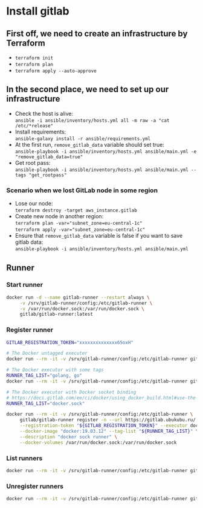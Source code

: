 # Install gitlab

## First off, we need to create an infrastructure by Terraform

- `terraform init`
- `terraform plan`
- `terraform apply --auto-approve`

## In the second place, we need to set up our infrastructure

- Check the host is alive:  
  `ansible -i ansible/inventory/hosts.yml all -m raw -a "cat /etc/*release"`
- Install requirements:  
  `ansible-galaxy install -r ansible/requirements.yml`
- At the first run, `remove_gitlab_data` variable should set true:  
  `ansible-playbook -i ansible/inventory/hosts.yml ansible/main.yml -e "remove_gitlab_data=true"`
- Get root pass:  
  `ansible-playbook -i ansible/inventory/hosts.yml ansible/main.yml --tags "get_rootpass"`

### Scenario when we lost GitLab node in some region

- Lose our node:  
  `terraform destroy -target aws_instance.gitlab`
- Create new node in another region:  
  `terraform plan -var="subnet_zone=eu-central-1c"`  
  `terraform apply -var="subnet_zone=eu-central-1c"`
- Ensure that `remove_gitlab_data` variable is false if you want to save gitlab data:  
  `ansible-playbook -i ansible/inventory/hosts.yml ansible/main.yml`

## Runner

### Start runner
```bash
docker run -d --name gitlab-runner --restart always \
     -v /srv/gitlab-runner/config:/etc/gitlab-runner \
     -v /var/run/docker.sock:/var/run/docker.sock \
     gitlab/gitlab-runner:latest
```

### Register runner
```bash
GITLAB_REGISTRATION_TOKEN="xxxxxxxxxxxxxx65oxH"

# The Docker untagged executer
docker run --rm -it -v /srv/gitlab-runner/config:/etc/gitlab-runner gitlab/gitlab-runner register -n --url https://gitlab.ubukubu.ru/ --registration-token "${GITLAB_REGISTRATION_TOKEN}" --executor docker --description "aws runner" --docker-image ubuntu:latest --run-untagged

# The Docker executor with some tags
RUNNER_TAG_LIST="golang, go"
docker run --rm -it -v /srv/gitlab-runner/config:/etc/gitlab-runner gitlab/gitlab-runner register -n --url https://gitlab.ubukubu.ru/ --registration-token "${GITLAB_REGISTRATION_TOKEN}" --executor docker --description "hetzner runner" --tag-list "${RUNNER_TAG_LIST}" --docker-image ubuntu:latest

# The Docker executor with Docker socket binding
# https://docs.gitlab.com/ee/ci/docker/using_docker_build.html#use-the-docker-executor-with-docker-socket-binding
RUNNER_TAG_LIST="docker.sock"

docker run --rm -it -v /srv/gitlab-runner/config:/etc/gitlab-runner \
     gitlab/gitlab-runner register -n --url https://gitlab.ubukubu.ru/ \
     --registration-token "${GITLAB_REGISTRATION_TOKEN}" --executor docker \
     --docker-image "docker:19.03.12" --tag-list "${RUNNER_TAG_LIST}" \
     --description "docker sock runner" \
     --docker-volumes /var/run/docker.sock:/var/run/docker.sock
```

### List runners
```bash
docker run --rm -it -v /srv/gitlab-runner/config:/etc/gitlab-runner gitlab/gitlab-runner list
```

### Unregister runners
```bash
docker run --rm -it -v /srv/gitlab-runner/config:/etc/gitlab-runner gitlab/gitlab-runner unregister --all-runners
```

